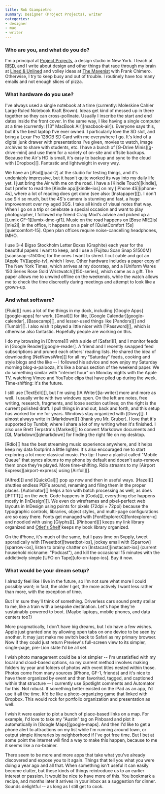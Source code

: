 ```yaml
---
title: Rob Giampietro
summary: Designer (Project Projects), writer
categories:
- designer
- mac
- writer
---
```


### Who are you, and what do you do?

I'm a principal at [Project Projects](http://projectprojects.com/ "Projects Projects' website."), a design studio in New York. I teach at [RISD](http://gd.risd.edu/ "The graphic design department of the Rhode Island School of Design."), and I write about design and other things that race through my brain at [Lined & Unlined](http://linedandunlined.com/ "Rob's website.") and volley ideas at [The Mavenist](http://themavenist.org/ "Back and forth conversations.") with Frank Chimero. Otherwise, I try to keep busy and out of trouble. I routinely have too many emails and not enough slices of pizza.

### What hardware do you use?

I've always used a single notebook at a time (currently: Moleskine Cahier Large Ruled Notebook Kraft Brown). Ideas get kind of messed up in there together so they can cross-pollinate. Usually I inscribe the start and end dates inside the front cover. In the same way, I like having a single computer at a time (currently: [13" MacBook Air][macbook-air]). Everyone says this, but it's the best laptop I've ever owned. I particularly love the SD slot, and bring a Lexar Pro 128GB SD Card with me everywhere I go. It's kind of a digital junk drawer with presentations I've given, movies to watch, image archives to share with students, etc. I have a bunch of [G-Drive Minis][g-drive-mini] and use them for a variety of on-site and offsite backups. Because the Air's HD is small, it's easy to backup and sync to the cloud with [Dropbox][]. Fantastic and lightweight in every way.

We have an [iPad][ipad-2] at the studio for testing things, and it's undeniably impressive, but it hasn't quite worked its way into my daily life yet. I just bring the Air with me on the road. I have a [Kindle Touch][kindle], but I prefer to read the [Kindle app][kindle-ios] on my [iPhone 4S][iphone-4s], where a lot of reading does get done (see also: [Instapaper][]). I don't use Siri so much, but the 4S's camera is stunning and fast, a huge improvement over my aged 3GS. I take all kinds of visual notes that way. When I go on a trip or celebrate a special occasion and want to play photographer, I followed my friend Craig Mod's advice and picked up a [Lumix GF-1][lumix-dmc-gf1]. Music on the road happens on [Bose MIE2is][mie2i]; in the office, it happens on a pair of [QuietComfort 15s][quietcomfort-15]. Open plan offices require noise-cancelling headphones, IMHO.

I use 3-4 Bigso Stockholm Letter Boxes (Graphite) each year for the beautiful papers I want to keep, and I use a [Fujitsu Scan Snap S1500M][scansnap-s1500m] for the ones I want to shred. I cut cable and got an [Apple TV][apple-tv], which I love. Other hardware includes a paper copy of The New York Times, which arrives at my doorstep, and a [Uniform Wares 150 Series Rose Gold Wristwatch][150-series], which came as a gift. The paper allows me to unwind offline on the weekends, while the watch allows me to check the time discreetly during meetings and attempt to look like a grown-up.

### And what software?

[Fluid][] runs a lot of the things in my dock, including [Google Apps][google-apps] for work, [Gmail][] for life, [Google Calendar][google-calendar], [Basecamp][], and lesser-used things like [Pandora][] and [Tumblr][]. I also wish it played a little nicer with [1Password][], which is otherwise also fantastic. Hopefully people are working on this. 

I do my browsing in [Chrome][] with a side of [Safari][], and I monitor feeds in [Google Reader][google-reader]. A friend and I recently swapped feed subscriptions and pruned each others' reading lists. He shared the idea of downloading [NetNewsWire][] for all my "Saturday" feeds, cooking and style blogs and the like -- I followed his advice and now enjoy my Saturday morning blog-a-palooza, it's like a bonus section of the weekend paper. We do something similar with "internet hour" on Monday nights with the Apple TV, watching Vimeo and YouTube clips that have piled up during the week. Time-shifting: it's the future.

I still use [TextEdit][], but I'm using [IA Writer][ia-writer] more and more as well. I usually write with two windows open. On the left are notes, free writing, research, fragments, and loose section outlines; on the right is the current polished draft. I pull things in and out, back and forth, and this setup has worked for me for years. Windows stay organized with [Divvy][]. I almost always write in [Markdown][] (thank you Mr. Gruber). I love that it's supported by Tumblr, where I share a lot of my writing when it's finished. I also use Brett Terpstra's [Marked][] to convert Markdown documents and [QL Markdown][qlmarkdown] for finding the right file on my desktop.

[Rdio][] has the best streaming music experience anywhere, and it helps keep my data footprint a little lighter. It's also encouraged me to start exploring a lot more classical music. Pro tip: I have a playlist called "Mobile Queue" that syncs albums to my phone by default and doesn't auto-remove them once they're played. More time-shifting. Rdio streams to my [Airport Express][airport-express] using [Airfoil][]. 

[Alfred][] and [QuickCal][] pop up now and then in useful ways. [Hazel][] shuttles endless PDFs around, renaming and filing them in the proper places. [Automator][] helps a ton with batch processing as well, as does [IFTTT][] on the web. Code happens in [Coda][], everything else happens mostly in [InDesign][]. We even do wireframes and pixel-perfect web layouts in InDesign using points for pixels (72dpi = 72ppi) because the typographic controls, libraries, object styles, and multi-page configurations are so easy there. Fonts get managed with [FontExplorerX][fontexplorer-x] and noodled with using [Glyphs][]. [Pinboard][] keeps my link library organized and [Otlet's Shelf](http://otletsshelf.tumblr.com/ "A Tumblr theme and bookmarklet for Amazon books.") keeps my book library organized.  

On the iPhone, it's much of the same, but I pass time on Svpply, tweet sporadically with [Tweetbot][tweetbot-ios], jockey email with [Sparrow][sparrow-ios], listen to brainy chatter on [Instacast][instacast-ios] (current household nickname: "Podcast"), and kill the occasional 15 minutes with the addictively simple [UFO on Tape][ufo-on-tape-ios]. Buy it now.

### What would be your dream setup?

I already feel like I live in the future, so I'm not sure what more I could possibly want; in fact, the older I get, the more actively I want less rather than more, with the exception of time. 

But I'm sure they'll think of something. Driverless cars sound pretty stellar to me, like a train with a bespoke destination. Let's hope they're sustainably-powered to boot. (Maybe laptops, mobile phones, and data centers too?)

More pragmatically, I don't have big dreams, but I do have a few wishes. Apple just granted one by allowing open tabs on one device to be seen by another. It may just make me switch back to Safari as my primary browser. Now if they could just return Preview's full-screen view to its simpler, single-page, pre-Lion state I'd be all set.

I wish photo management could be a lot simpler -- I'm unsatisfied with my local and cloud-based options, so my current method involves making folders by year and folders of photos with event titles nested within those. Photos come from many sources (iPhone, GF-1, friends) and it's nice to have them organized by event and then favorited, tagged, and captioned within that structure -- I currently use Spotlight comments and Automator for this. Not robust. If something better existed on the iPad as an app, I'd use it all the time. It'd be like a photo-organizing game that linked with Dropbox. This would rock for portfolio organization and presentation as well.

I wish it were easier to plot a bunch of place-based links on a map. For example, I'd love to take my "Austin" tag on Pinboard and plot it automatically in [Google Maps][google-maps]. And then I'd like to get a phone alert to attractions on my list while I'm running around town, or output simple itineraries by neighborhood if I've got free time. But I bet at some point the internet will find a way to make this happen, because to me it seems like a no-brainer.

There seem to be more and more apps that take what you've already discovered and expose you to it again. Things that tell you what you were doing a year ago and all that. When something isn't useful it can easily become clutter, but these kinds of things reintroduce us to an earlier interest or passion. It would be nice to have more of this. You bookmark a recipe, and months later it arrives in your inbox as a suggestion for dinner. Sounds delightful -- as long as I still get to cook.